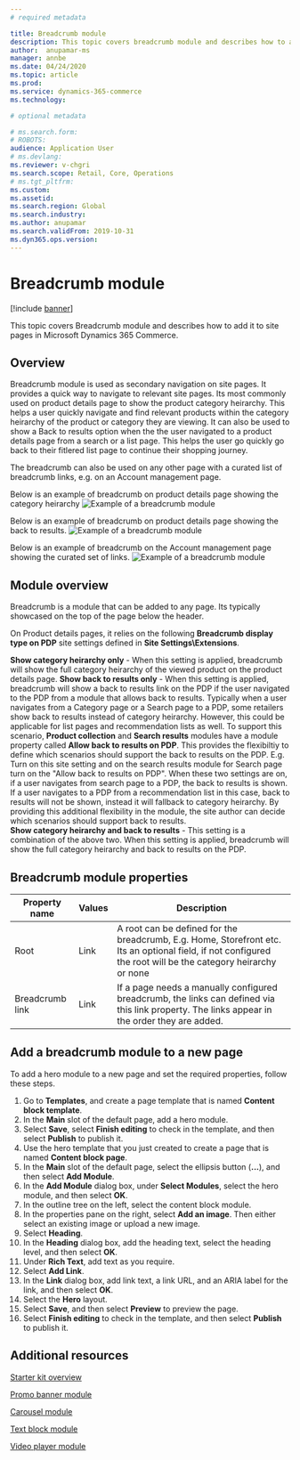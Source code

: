 ```yaml
---
# required metadata

title: Breadcrumb module 
description: This topic covers breadcrumb module and describes how to add it to site pages in Microsoft Dynamics 365 Commerce.
author:  anupamar-ms
manager: annbe
ms.date: 04/24/2020
ms.topic: article
ms.prod: 
ms.service: dynamics-365-commerce
ms.technology: 

# optional metadata

# ms.search.form: 
# ROBOTS: 
audience: Application User
# ms.devlang: 
ms.reviewer: v-chgri
ms.search.scope: Retail, Core, Operations
# ms.tgt_pltfrm: 
ms.custom: 
ms.assetid: 
ms.search.region: Global
ms.search.industry: 
ms.author: anupamar
ms.search.validFrom: 2019-10-31
ms.dyn365.ops.version: 
---
```


# Breadcrumb module


[!include [banner](includes/banner.md)]

This topic covers  Breadcrumb module and describes how to add it to site pages in Microsoft Dynamics 365 Commerce.

## Overview
Breadcrumb module is used as secondary navigation on site pages. It provides a quick way to navigate to relevant site pages. Its most commonly used on product details page to show the product category heirarchy. This helps a user quickly navigate and find relevant products within the category heirarchy of the product or category they are viewing. It can also be used to show a Back to results option when the the user navigated to a product details page from a search or a list page. This helps the user go quickly go back to their fitlered list page to continue their shopping journey.

The breadcrumb can also be used on any other page with a curated list of breadcrumb links, e.g. on an Account management page.

Below is an example of breadcrumb on product details page showing the category heirarchy
![Example of a breadcrumb module](./media/ecommerce-breadcrumb1.PNG)

Below is an example of breadcrumb on product details page showing the back to results.
![Example of a breadcrumb module](./media/ecommerce-breadcrumb2.PNG)

Below is an example of breadcrumb on the Account management page showing the curated set of links.
![Example of a breadcrumb module](./media/ecommerce-breadcrumb3.PNG)

## Module overview
Breadcrumb is a module that can be added to any page. Its typically showcased on the top of the page below the header.

On Product details pages, it relies on the following **Breadcrumb display type on PDP** site settings defined in **Site Settings\Extensions**.

**Show category heirarchy only** - When this setting is applied, breadcrumb will show the full category heirarchy of the viewed product on the product details page.
**Show back to results only** - When this setting is applied, breadcrumb will show a back to results link on the PDP if the user navigated to the PDP from a module that allows back to results. Typically when a user navigates from a Category page or a Search page to a PDP, some retailers show back to results instead of category heirarchy. However, this could be applicable for list pages and recommendation lists as well. To support this scenario, **Product collection** and **Search results** modules have a module property called **Allow back to results on PDP**. This provides the flexibiltiy to define which scenarios should support the back to results on the PDP.  E.g. Turn on this site setting and on the search results module for Search page turn on the "Allow back to results on PDP". When these two settings are on, if a user navigates from search page to a PDP, the back to results is shown.  If a user navigates to a PDP from a recommendation list in this case, back to results will not be shown, instead it will fallback to category heirarchy. By providing this additional flexibility in the module, the site author can decide which scenarios should support back to results.  
**Show category heirarchy and back to results** - This setting is a combination of the above two. When this setting is applied, breadcrumb will show the full category heirarchy and back to results on the PDP. 


## Breadcrumb module properties

| Property name  | Values | Description |
|----------------|--------|-------------|
| Root          | Link| A root can be defined for the breadcrumb, E.g. Home, Storefront etc. Its an optional field, if not configured the root will be the category heirarchy or none|
| Breadcrumb link  | Link | If a page needs a manually configured breadcrumb, the links can defined via this link property. The links appear in the order they are added.|
## Add a breadcrumb module to a new page

To add a hero module to a new page and set the required properties, follow these steps.

1. Go to **Templates**, and create a page template that is named **Content block template**.
1. In the **Main** slot of the default page, add a hero module.
1. Select **Save**, select **Finish editing** to check in the template, and then select **Publish** to publish it.
1. Use the hero template that you just created to create a page that is named **Content block page**.
1. In the **Main** slot of the default page, select the ellipsis button (**...**), and then select **Add Module**.
1. In the **Add Module** dialog box, under **Select Modules**, select the hero module, and then select **OK**.
1. In the outline tree on the left, select the content block module.
1. In the properties pane on the right, select **Add an image**. Then either select an existing image or upload a new image.
1. Select **Heading**.
1. In the **Heading** dialog box, add the heading text, select the heading level, and then select **OK**.
1. Under **Rich Text**, add text as you require.
1. Select **Add Link**.
1. In the **Link** dialog box, add link text, a link URL, and an ARIA label for the link, and then select **OK**.
1. Select the **Hero** layout.
1. Select **Save**, and then select **Preview** to preview the page.
1. Select **Finish editing** to check in the template, and then select **Publish** to publish it. 

## Additional resources

[Starter kit overview](starter-kit-overview.md)

[Promo banner module](add-alert.md)

[Carousel module](add-carousel.md)

[Text block module](add-content-rich-block.md)

[Video player module](add-video-player.md)
